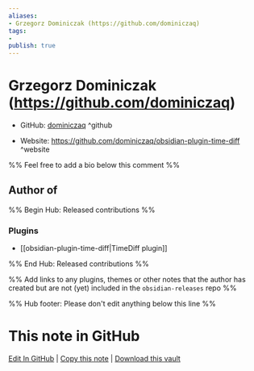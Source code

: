 ```yaml
---
aliases:
- Grzegorz Dominiczak (https://github.com/dominiczaq)
tags:
- 
publish: true
---
```


# Grzegorz Dominiczak (https://github.com/dominiczaq)

- GitHub: [dominiczaq](https://github.com/dominiczaq/) ^github
<!-- - Discord: `@` ^discord-->
- Website: <https://github.com/dominiczaq/obsidian-plugin-time-diff> ^website
<!-- - [[Publish sites|Publish site]]: <https://> ^publish-->

%% Feel free to add a bio below this comment %%


## Author of

%% Begin Hub: Released contributions %%
### Plugins
- [[obsidian-plugin-time-diff|TimeDiff plugin]]

%% End Hub: Released contributions %%

%% Add links to any plugins, themes or other notes that the author has created but are not (yet) included in the `obsidian-releases` repo %%

<!--
### Unlisted plugins
-->

<!--
### Others
-->

<!--
## Sponsor this author
-->

<!-- - [[GitHub sponsors]]: [Sponsor @dominiczaq on GitHub Sponsors](https://github.com/sponsors/dominiczaq) ^github-sponsor-->
<!-- - [[Buy me a coffee]]: <https://> ^buy-me-a-coffee-->
<!-- - [[PayPal]]: <https://> ^paypal-->
<!-- - [[Patreon]]: <https://> ^patreon-->

<!--
## Follow this author
-->

<!-- - [[YouTube Channels|On YouTube]]: <https://> ^youtube-->
<!-- - Twitter: <https://> ^twitter-->
<!-- - ... -->

%% Hub footer: Please don't edit anything below this line %%

# This note in GitHub

<span class="git-footer">[Edit In GitHub](https://github.dev/obsidian-community/obsidian-hub/blob/main/01%20-%20Community/People/dominiczaq.md "git-hub-edit-note") | [Copy this note](https://raw.githubusercontent.com/obsidian-community/obsidian-hub/main/01%20-%20Community/People/dominiczaq.md "git-hub-copy-note") | [Download this vault](https://github.com/obsidian-community/obsidian-hub/archive/refs/heads/main.zip "git-hub-download-vault") </span>
